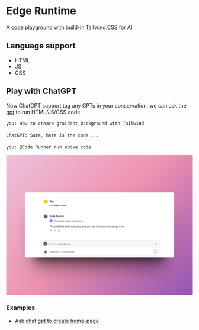 # Edge Runtime

A code playground with build-in Tailwind.CSS for AI

## Language support
* HTML
* JS
* CSS


## Play with ChatGPT

Now ChatGPT support tag any GPTs in your conservation, we can ask the [gpt](https://chat.openai.com/g/g-NFQikIaKU-code-runner) to run HTML/JS/CSS code

```
you: How to create graident background with Tailwind 

ChatGPT: Sure, here is the code ...

you: @Code Runner run above code
```

![use-with-chat-gpt](./public/images/chat-gpt.png)


### Examples
* [Ask chat gpt to create home-page](https://www.edgeruntime.ai/html/AY9YDAtysKdC)